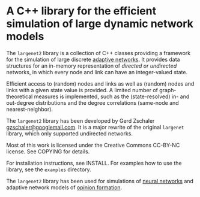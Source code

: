# A C++ library for the efficient simulation of large dynamic network models
The `largenet2` library is a collection of C++ classes providing a framework for the 
simulation of large discrete [adaptive networks][1]. It provides data structures
for an in-memory representation of _directed or undirected_ networks, in which every
node and link can have an integer-valued state.

Efficient access to (random) nodes and links as well as (random) nodes and links
with a given state value is provided. A limited number of graph-theoretical measures
is implemented, such as the (state-resolved) in- and out-degree distributions and the
degree correlations (same-node and nearest-neighbor).  

The `largenet2` library has been developed by Gerd Zschaler <gzschaler@googlemail.com>.
It is a major rewrite of the original `largenet` library, which only supported undirected
networks.

Most of this work is licensed under the Creative Commons CC-BY-NC license. See COPYING
for details.

For installation instructions, see INSTALL. For examples how to use the library, see the 
`examples` directory.

The `largenet2` library has been used for simulations of [neural networks][2] and
adaptive network models of [opinion formation][3]. 

[1]: http://dx.doi.org/10.1098/rsif.2007.1229 "T. Gross and B. Blasius (2008), J. R. Soc. Interface, 5, 259"
[2]: http://www.biond.org/node/164 "F. Droste (2010), Diploma thesis, HU Berlin"
[3]: http://arxiv.org/abs/1110.1336 "G. Zschaler et al. (2011), submitted"
